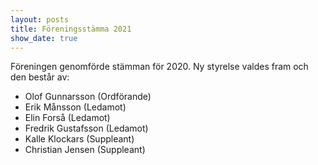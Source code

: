 ```yaml
---
layout: posts
title: Föreningsstämma 2021
show_date: true
---
```


Föreningen genomförde stämman för 2020. Ny styrelse valdes fram och den består av:
- Olof Gunnarsson (Ordförande)
- Erik Månsson (Ledamot)
- Elin Forså (Ledamot)
- Fredrik Gustafsson (Ledamot)
- Kalle Klockars (Suppleant)
- Christian Jensen (Suppleant)
